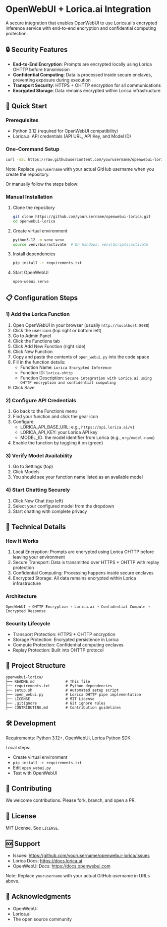 # OpenWebUI + Lorica.ai Integration

A secure integration that enables OpenWebUI to use Lorica.ai's encrypted inference service with end-to-end encryption and confidential computing protection.

## 🔒 Security Features

- **End-to-End Encryption**: Prompts are encrypted locally using Lorica OHTTP before transmission
- **Confidential Computing**: Data is processed inside secure enclaves, preventing exposure during execution
- **Transport Security**: HTTPS + OHTTP encryption for all communications
- **Encrypted Storage**: Data remains encrypted within Lorica infrastructure

## 🚀 Quick Start

### Prerequisites

- Python 3.12 (required for OpenWebUI compatibility)
- Lorica.ai API credentials (API URL, API Key, and Model ID)

### One-Command Setup

```bash
curl -sSL https://raw.githubusercontent.com/yourusername/openwebui-lorica/main/setup.sh | bash
```

Note: Replace `yourusername` with your actual GitHub username when you create the repository.

Or manually follow the steps below:

### Manual Installation

1. Clone the repository
   ```bash
   git clone https://github.com/yourusername/openwebui-lorica.git
   cd openwebui-lorica
   ```

2. Create virtual environment
   ```bash
   python3.12 -m venv venv
   source venv/bin/activate  # On Windows: venv\Scripts\activate
   ```

3. Install dependencies
   ```bash
   pip install -r requirements.txt
   ```

4. Start OpenWebUI
   ```bash
   open-webui serve
   ```

## 📋 Configuration Steps

### 1) Add the Lorica Function

1. Open OpenWebUI in your browser (usually `http://localhost:8080`)
2. Click the user icon (top right or bottom left)
3. Go to Admin Panel
4. Click the Functions tab
5. Click Add New Function (right side)
6. Click New Function
7. Copy and paste the contents of `open_webui.py` into the code space
8. Fill in the function details:
   - Function Name: `Lorica Encrypted Inference`
   - Function ID: `lorica-ohttp`
   - Function Description: `Secure integration with Lorica.ai using OHTTP encryption and confidential computing`
9. Click Save

### 2) Configure API Credentials

1. Go back to the Functions menu
2. Find your function and click the gear icon
3. Configure:
   - LORICA_API_BASE_URL: e.g., `https://api.lorica.ai/v1`
   - LORICA_API_KEY: your Lorica API key
   - MODEL_ID: the model identifier from Lorica (e.g., `org/model-name`)
4. Enable the function by toggling it on (green)

### 3) Verify Model Availability

1. Go to Settings (top)
2. Click Models
3. You should see your function name listed as an available model

### 4) Start Chatting Securely

1. Click New Chat (top left)
2. Select your configured model from the dropdown
3. Start chatting with complete privacy

## 🔧 Technical Details

### How It Works

1. Local Encryption: Prompts are encrypted using Lorica OHTTP before leaving your environment
2. Secure Transport: Data is transmitted over HTTPS + OHTTP with replay protection
3. Confidential Computing: Processing happens inside secure enclaves
4. Encrypted Storage: All data remains encrypted within Lorica infrastructure

### Architecture

```
OpenWebUI → OHTTP Encryption → Lorica.ai → Confidential Compute → Encrypted Response
```

### Security Lifecycle

- Transport Protection: HTTPS + OHTTP encryption
- Storage Protection: Encrypted persistence in Lorica
- Compute Protection: Confidential computing enclaves
- Replay Protection: Built into OHTTP protocol

## 📁 Project Structure

```
openwebui-lorica/
├── README.md              # This file
├── requirements.txt       # Python dependencies
├── setup.sh               # Automated setup script
├── open_webui.py          # Lorica OHTTP pipe implementation
├── LICENSE                # MIT License
├── .gitignore             # Git ignore rules
├── CONTRIBUTING.md        # Contribution guidelines
```

## 🛠️ Development

Requirements: Python 3.12+, OpenWebUI, Lorica Python SDK

Local steps:
- Create virtual environment
- `pip install -r requirements.txt`
- Edit `open_webui.py`
- Test with OpenWebUI

## 🤝 Contributing

We welcome contributions. Please fork, branch, and open a PR.

## 📄 License

MIT License. See `LICENSE`.

## 🆘 Support

- Issues: https://github.com/yourusername/openwebui-lorica/issues
- Lorica Docs: https://docs.lorica.ai
- OpenWebUI Docs: https://docs.openwebui.com

Note: Replace `yourusername` with your actual GitHub username in URLs above.

## 🙏 Acknowledgments

- OpenWebUI
- Lorica.ai
- The open source community
